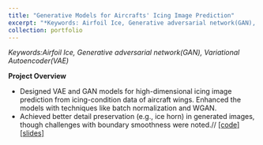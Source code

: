 ```yaml
---
title: "Generative Models for Aircrafts' Icing Image Prediction"
excerpt: "*Keywords: Airfoil Ice, Generative adversarial network(GAN), Variational Autoencoder(VAE)*<br/><img src='/images/IMG_3095.png' width='300'>"
collection: portfolio
---
```


*Keywords:Airfoil Ice, Generative adversarial network(GAN), Variational Autoencoder(VAE)*

**Project Overview**

- Designed VAE and GAN models for high-dimensional icing image prediction from icing-condition data of aircraft wings. Enhanced the models with techniques like batch normalization and WGAN.
- Achieved better detail preservation (e.g., ice horn) in generated images, though challenges with boundary smoothness were noted.//
[[code]](https://li-yunai.github.io//portfolio/portfolio-1/)
[[slides]](https://li-yunai.github.io//portfolio/portfolio-1/)

